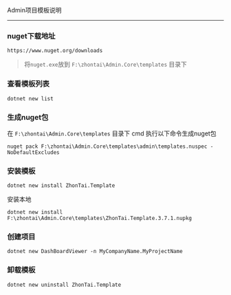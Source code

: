 ﻿
Admin项目模板说明

*********************************************************

### nuget下载地址
```
https://www.nuget.org/downloads
```
> 将`nuget.exe`放到 `F:\zhontai\Admin.Core\templates` 目录下

### 查看模板列表
```
dotnet new list
```

### 生成nuget包
在 `F:\zhontai\Admin.Core\templates` 目录下 cmd 执行以下命令生成nuget包
```
nuget pack F:\zhontai\Admin.Core\templates\admin\templates.nuspec -NoDefaultExcludes
```
### 安装模板
```
dotnet new install ZhonTai.Template
```
安装本地
```
dotnet new install F:\zhontai\Admin.Core\templates\ZhonTai.Template.3.7.1.nupkg
```

### 创建项目
```
dotnet new DashBoardViewer -n MyCompanyName.MyProjectName
```

### 卸载模板
```
dotnet new uninstall ZhonTai.Template
```
